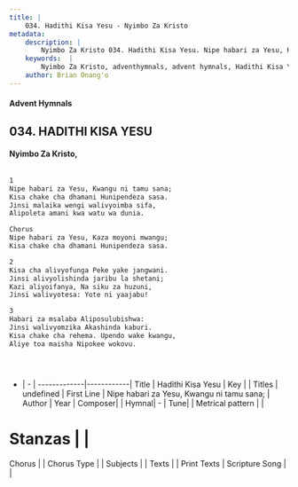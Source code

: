 ```yaml
---
title: |
    034. Hadithi Kisa Yesu - Nyimbo Za Kristo
metadata:
    description: |
        Nyimbo Za Kristo 034. Hadithi Kisa Yesu. Nipe habari za Yesu, Kwangu ni tamu sana; Kisa chake cha dhamani Hunipendeza sasa. Jinsi malaika wengi walivyoimba sifa, Alipoleta amani kwa watu wa dunia.  Chorus Nipe habari za Yesu, Kaza moyoni mwangu; Kisa chake cha dhamani Hunipendeza sasa.  
    keywords:  |
        Nyimbo Za Kristo, adventhymnals, advent hymnals, Hadithi Kisa Yesu, Nipe habari za Yesu, Kwangu ni tamu sana;. 
    author: Brian Onang'o
---
```


#### Advent Hymnals
## 034. HADITHI KISA YESU
####  Nyimbo Za Kristo,

```txt

1
Nipe habari za Yesu, Kwangu ni tamu sana;
Kisa chake cha dhamani Hunipendeza sasa.
Jinsi malaika wengi walivyoimba sifa,
Alipoleta amani kwa watu wa dunia.

Chorus
Nipe habari za Yesu, Kaza moyoni mwangu;
Kisa chake cha dhamani Hunipendeza sasa.

2
Kisa cha alivyofunga Peke yake jangwani.
Jinsi alivyolishinda jaribu la shetani;
Kazi aliyoifanya, Na siku za huzuni,
Jinsi walivyotesa: Yote ni yaajabu!

3
Habari za msalaba Aliposulubishwa:
Jinsi walivyomzika Akashinda kaburi.
Kisa chake cha rehema. Upendo wake kwangu,
Aliye toa maisha Nipokee wokovu.





```

- |   -  |
-------------|------------|
Title | Hadithi Kisa Yesu |
Key |  |
Titles | undefined |
First Line | Nipe habari za Yesu, Kwangu ni tamu sana; |
Author | 
Year | 
Composer| |
Hymnal|  - |
Tune|  |
Metrical pattern | |
# Stanzas |  |
Chorus |  |
Chorus Type |  |
Subjects | |
Texts |  |
Print Texts | 
Scripture Song |  |
    
